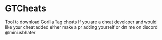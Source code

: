# GTCheats

Tool to download Gorilla Tag cheats 
If you are a cheat developer and would like your cheat added either make a pr adding yourself or dm me on discord @miniusbhater
